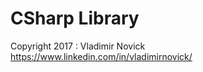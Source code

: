 # CSharp Library

Copyright 2017 : Vladimir Novick    https://www.linkedin.com/in/vladimirnovick/  



